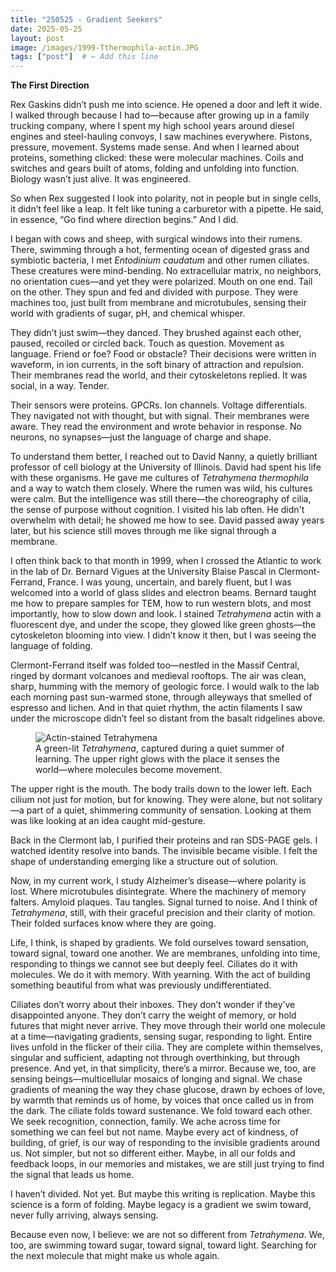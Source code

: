 ```yaml
---
title: "250525 - Gradient Seekers"
date: 2025-05-25
layout: post
image: /images/1999-Tthermophila-actin.JPG
tags: ["post"]  # ← Add this line
---
```


**The First Direction**

Rex Gaskins didn’t push me into science. He opened a door and left it wide. I walked through because I had to—because after growing up in a family trucking company, where I spent my high school years around diesel engines and steel-hauling convoys, I saw machines everywhere. Pistons, pressure, movement. Systems made sense. And when I learned about proteins, something clicked: these were molecular machines. Coils and switches and gears built of atoms, folding and unfolding into function. Biology wasn’t just alive. It was engineered.

So when Rex suggested I look into polarity, not in people but in single cells, it didn’t feel like a leap. It felt like tuning a carburetor with a pipette. He said, in essence, “Go find where direction begins.” And I did.

I began with cows and sheep, with surgical windows into their rumens. There, swimming through a hot, fermenting ocean of digested grass and symbiotic bacteria, I met *Entodinium caudatum* and other rumen ciliates. These creatures were mind-bending. No extracellular matrix, no neighbors, no orientation cues—and yet they were polarized. Mouth on one end. Tail on the other. They spun and fed and divided with purpose. They were machines too, just built from membrane and microtubules, sensing their world with gradients of sugar, pH, and chemical whisper.

They didn’t just swim—they danced. They brushed against each other, paused, recoiled or circled back. Touch as question. Movement as language. Friend or foe? Food or obstacle? Their decisions were written in waveform, in ion currents, in the soft binary of attraction and repulsion. Their membranes read the world, and their cytoskeletons replied. It was social, in a way. Tender.

Their sensors were proteins. GPCRs. Ion channels. Voltage differentials. They navigated not with thought, but with signal. Their membranes were aware. They read the environment and wrote behavior in response. No neurons, no synapses—just the language of charge and shape.

To understand them better, I reached out to David Nanny, a quietly brilliant professor of cell biology at the University of Illinois. David had spent his life with these organisms. He gave me cultures of *Tetrahymena thermophila* and a way to watch them closely. Where the rumen was wild, his cultures were calm. But the intelligence was still there—the choreography of cilia, the sense of purpose without cognition. I visited his lab often. He didn't overwhelm with detail; he showed me how to see. David passed away years later, but his science still moves through me like signal through a membrane.

I often think back to that month in 1999, when I crossed the Atlantic to work in the lab of Dr. Bernard Vigues at the University Blaise Pascal in Clermont-Ferrand, France. I was young, uncertain, and barely fluent, but I was welcomed into a world of glass slides and electron beams. Bernard taught me how to prepare samples for TEM, how to run western blots, and most importantly, how to slow down and look. I stained *Tetrahymena* actin with a fluorescent dye, and under the scope, they glowed like green ghosts—the cytoskeleton blooming into view. I didn’t know it then, but I was seeing the language of folding.

Clermont-Ferrand itself was folded too—nestled in the Massif Central, ringed by dormant volcanoes and medieval rooftops. The air was clean, sharp, humming with the memory of geologic force. I would walk to the lab each morning past sun-warmed stone, through alleyways that smelled of espresso and lichen. And in that quiet rhythm, the actin filaments I saw under the microscope didn’t feel so distant from the basalt ridgelines above.

<figure>
  <img src="/images/1999-Tthermophila-actin.JPG" alt="Actin-stained Tetrahymena">
  <figcaption>A green-lit <em>Tetrahymena</em>, captured during a quiet summer of learning. The upper right glows with the place it senses the world—where molecules become movement.
</figcaption>

</figure>

The upper right is the mouth. The body trails down to the lower left. Each cilium not just for motion, but for knowing. They were alone, but not solitary—a part of a quiet, shimmering community of sensation. Looking at them was like looking at an idea caught mid-gesture.

Back in the Clermont lab, I purified their proteins and ran SDS-PAGE gels. I watched identity resolve into bands. The invisible became visible. I felt the shape of understanding emerging like a structure out of solution.

Now, in my current work, I study Alzheimer’s disease—where polarity is lost. Where microtubules disintegrate. Where the machinery of memory falters. Amyloid plaques. Tau tangles. Signal turned to noise. And I think of *Tetrahymena*, still, with their graceful precision and their clarity of motion. Their folded surfaces know where they are going.

Life, I think, is shaped by gradients. We fold ourselves toward sensation, toward signal, toward one another. We are membranes, unfolding into time, responding to things we cannot see but deeply feel. Ciliates do it with molecules. We do it with memory. With yearning. With the act of building something beautiful from what was previously undifferentiated.

Ciliates don’t worry about their inboxes. They don’t wonder if they’ve disappointed anyone. They don’t carry the weight of memory, or hold futures that might never arrive. They move through their world one molecule at a time—navigating gradients, sensing sugar, responding to light. Entire lives unfold in the flicker of their cilia. They are complete within themselves, singular and sufficient, adapting not through overthinking, but through presence. And yet, in that simplicity, there’s a mirror. Because we, too, are sensing beings—multicellular mosaics of longing and signal. We chase gradients of meaning the way they chase glucose, drawn by echoes of love, by warmth that reminds us of home, by voices that once called us in from the dark. The ciliate folds toward sustenance. We fold toward each other. We seek recognition, connection, family. We ache across time for something we can feel but not name. Maybe every act of kindness, of building, of grief, is our way of responding to the invisible gradients around us. Not simpler, but not so different either. Maybe, in all our folds and feedback loops, in our memories and mistakes, we are still just trying to find the signal that leads us home.

I haven’t divided. Not yet. But maybe this writing is replication. Maybe this science is a form of folding. Maybe legacy is a gradient we swim toward, never fully arriving, always sensing.

Because even now, I believe: we are not so different from *Tetrahymena*. We, too, are swimming toward sugar, toward signal, toward light. Searching for the next molecule that might make us whole again.
